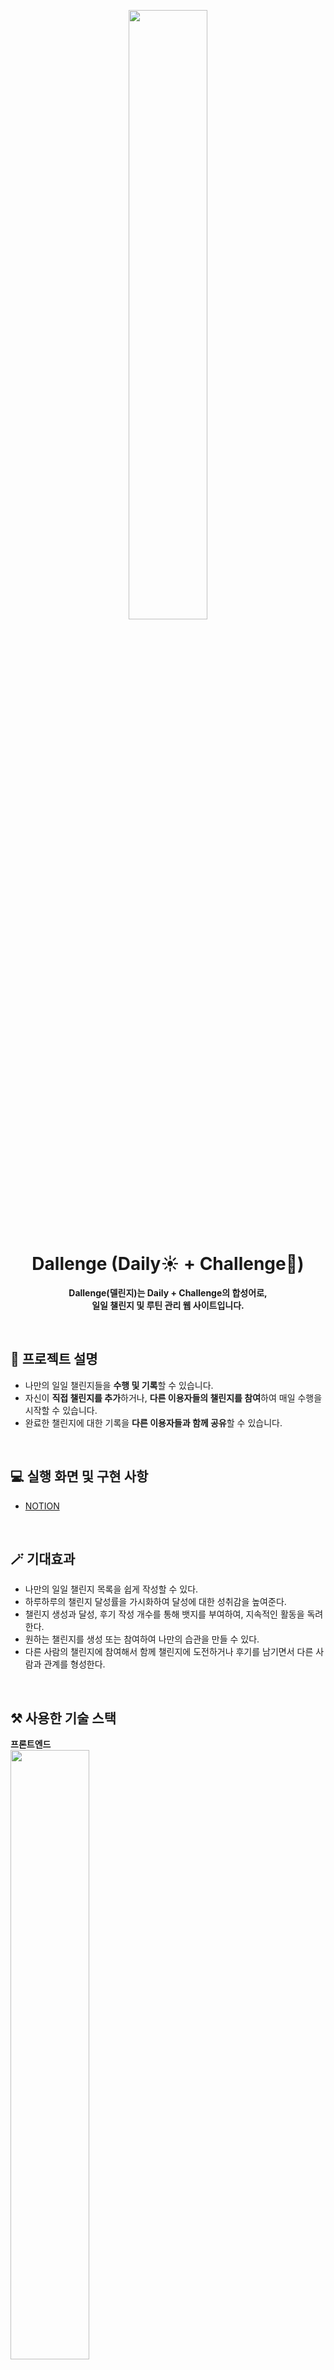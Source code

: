 <p align="middle"><img src="https://user-images.githubusercontent.com/112946860/229160334-20990de5-64b9-4142-be11-cfa1d8992bcd.svg" width="50%" /><p>

<h1 align="middle">Dallenge (Daily☀️ + Challenge📝)</h1>
<strong><p align="middle">Dallenge(델린지)는 Daily + Challenge의 합성어로, <br>일일 챌린지 및 루틴 관리 웹 사이트입니다.</p></strong>

<br>

## 🚀 프로젝트 설명
 - 나만의 일일 챌린지들을 **수행 및 기록**할 수 있습니다.<br>
 - 자신이 **직접 챌린지를 추가**하거나, **다른 이용자들의 챌린지를 참여**하여 매일 수행을 시작할 수 있습니다.<br>
 - 완료한 챌린지에 대한 기록을 **다른 이용자들과 함께 공유**할 수 있습니다.<br>
  
  <br>
  
## 💻 실행 화면 및 구현 사항
- [NOTION](https://bony-centipede-4f0.notion.site/40f0a3c77db44994b4698e63834b3913)

<br>

## 🪄 기대효과
- 나만의 일일 챌린지 목록을 쉽게 작성할 수 있다.
- 하루하루의 챌린지 달성률을 가시화하여 달성에 대한 성취감을 높여준다.
- 챌린지 생성과 달성, 후기 작성 개수를 통해 뱃지를 부여하여, 지속적인 활동을 독려한다.
- 원하는 챌린지를 생성 또는 참여하여 나만의 습관을 만들 수 있다.
- 다른 사람의 챌린지에 참여해서 함께 챌린지에 도전하거나 후기를 남기면서 다른 사람과 관계를 형성한다.

<br>

## ⚒️ 사용한 기술 스택
**프론트엔드**<br>
<img src="https://user-images.githubusercontent.com/112946860/229291798-3d7b9ef3-ea5c-4bd3-9942-4d1041698b10.png" width="50%"/>

<br>

## 👨‍👩‍👧‍👦 팀 소개
Frontend | Frontend | Backend | Backend
|:--:|:--:|:--:|:--:|
<img src="https://avatars.githubusercontent.com/u/112946860?v=4" width="90px"/> | <img src="https://avatars.githubusercontent.com/u/73461032?v=4" width="90px"/> | <img src="https://avatars.githubusercontent.com/u/84639009?v=4" width="90px"/> | <img src="https://avatars.githubusercontent.com/u/79985588?v=4" width="90px"/>
김도은 | 강성욱 | 김승원 | 임나정
[Doeunnkimm](https://github.com/Doeunnkimm) | [Sungwk](https://github.com/Sungwk) | [hesjs5](https://github.com/hesjs5) | [dlask913](https://github.com/dlask913)
